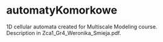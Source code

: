 # automatyKomorkowe
1D cellular automata created for Multiscale Modeling course.  
Description in Zca1_Gr4_Weronika_Smieja.pdf.
